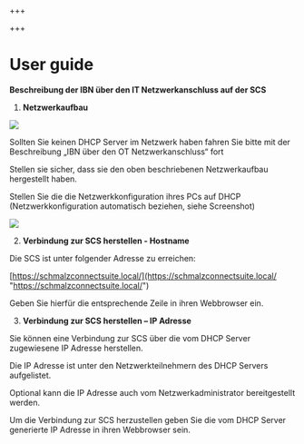 +++

+++
# User guide

**Beschreibung der IBN über den IT Netzwerkanschluss auf der SCS**

1. **Netzwerkaufbau**

![](/Bild2.png)

Sollten Sie keinen DHCP Server im Netzwerk haben fahren Sie bitte mit der Beschreibung „IBN über den OT  Netzwerkanschluss“ fort

Stellen sie sicher, dass sie den oben beschriebenen Netzwerkaufbau hergestellt haben.

Stellen Sie die die Netzwerkkonfiguration ihres PCs auf DHCP (Netzwerkkonfiguration automatisch beziehen, siehe Screenshot)

![](/Bild3.png)

2. **Verbindung zur SCS herstellen - Hostname**

Die SCS ist unter folgender Adresse zu erreichen:

[https://schmalzconnectsuite.local/](https://schmalzconnectsuite.local/ "https://schmalzconnectsuite.local/")

Geben Sie hierfür die entsprechende Zeile in ihren Webbrowser ein.

3. **Verbindung zur SCS herstellen – IP Adresse**

Sie können eine Verbindung zur SCS über die vom DHCP Server zugewiesene IP Adresse herstellen.

Die IP Adresse ist unter den Netzwerkteilnehmern des DHCP Servers aufgelistet.

Optional kann die IP Adresse auch vom Netzwerkadministrator bereitgestellt werden.

Um die Verbindung zur SCS herzustellen geben Sie die vom DHCP Server generierte IP Adresse in ihren Webbrowser sein.